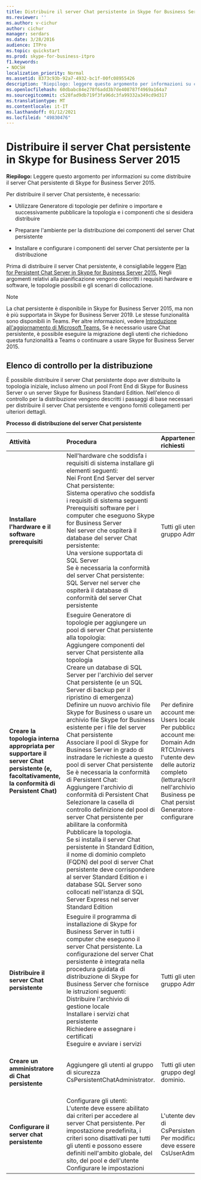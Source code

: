 ```yaml
---
title: Distribuire il server Chat persistente in Skype for Business Server 2015
ms.reviewer: ''
ms.author: v-cichur
author: cichur
manager: serdars
ms.date: 3/28/2016
audience: ITPro
ms.topic: quickstart
ms.prod: skype-for-business-itpro
f1.keywords:
- NOCSH
localization_priority: Normal
ms.assetid: 8373c93b-92a7-4932-bc1f-00fc08955426
description: 'Riepilogo: leggere questo argomento per informazioni su come distribuire il server Chat persistente di Skype for Business Server 2015.'
ms.openlocfilehash: 60dbabc84e278f6add3b7de408787f4969a164a7
ms.sourcegitcommit: c528fad9db719f3fa96dc3fa99332a349cd9d317
ms.translationtype: MT
ms.contentlocale: it-IT
ms.lasthandoff: 01/12/2021
ms.locfileid: "49830476"
---
```

# <a name="deploy-persistent-chat-server-in-skype-for-business-server-2015"></a>Distribuire il server Chat persistente in Skype for Business Server 2015
 
**Riepilogo:** Leggere questo argomento per informazioni su come distribuire il server Chat persistente di Skype for Business Server 2015.
  
Per distribuire il server Chat persistente, è necessario: 
  
- Utilizzare Generatore di topologie per definire o importare e successivamente pubblicare la topologia e i componenti che si desidera distribuire
    
- Preparare l'ambiente per la distribuzione dei componenti del server Chat persistente
    
- Installare e configurare i componenti del server Chat persistente per la distribuzione
    
Prima di distribuire il server Chat persistente, è consigliabile leggere [Plan for Persistent Chat Server in Skype for Business Server 2015.](../../plan-your-deployment/persistent-chat-server/persistent-chat-server.md) Negli argomenti relativi alla pianificazione vengono descritti i requisiti hardware e software, le topologie possibili e gli scenari di collocazione. 
  
> [!NOTE] 
> La chat persistente è disponibile in Skype for Business Server 2015, ma non è più supportata in Skype for Business Server 2019. Le stesse funzionalità sono disponibili in Teams. Per altre informazioni, vedere [Introduzione all'aggiornamento di Microsoft Teams.](/microsoftteams/upgrade-start-here) Se è necessario usare Chat persistente, è possibile eseguire la migrazione degli utenti che richiedono questa funzionalità a Teams o continuare a usare Skype for Business Server 2015. 

## <a name="deployment-checklist"></a>Elenco di controllo per la distribuzione

È possibile distribuire il server Chat persistente dopo aver distribuito la topologia iniziale, incluso almeno un pool Front End di Skype for Business Server o un server Skype for Business Standard Edition. Nell'elenco di controllo per la distribuzione vengono descritti i passaggi di base necessari per distribuire il server Chat persistente e vengono forniti collegamenti per ulteriori dettagli.
  
**Processo di distribuzione del server Chat persistente**

|**Attività**|**Procedura**|**Appartenenze a gruppi e ruoli richiesti**|**Argomenti correlati**|
|:-----|:-----|:-----|:-----|
|**Installare l'hardware e il software prerequisiti** <br/> | Nell'hardware che soddisfa i requisiti di sistema installare gli elementi seguenti: <br/>  Nei Front End Server del server Chat persistente: <br/>  Sistema operativo che soddisfa i requisiti di sistema seguenti <br/>  Prerequisiti software per i computer che eseguono Skype for Business Server <br/>  Nel server che ospiterà il database del server Chat persistente: <br/>  Una versione supportata di SQL Server <br/>  Se è necessaria la conformità del server Chat persistente: <br/>  SQL Server nel server che ospiterà il database di conformità del server Chat persistente <br/> |Tutti gli utenti membri del gruppo Administrators locale.  <br/> |[Requisiti del server per Skype for Business Server 2015](../../plan-your-deployment/requirements-for-your-environment/server-requirements.md) <br/> [Requisiti ambientali per Skype for Business Server 2015](../../plan-your-deployment/requirements-for-your-environment/environmental-requirements.md) <br/> [Requisiti hardware e software per il server Chat persistente in Skype for Business Server 2015](../../plan-your-deployment/persistent-chat-server/hardware-and-software-requirements.md) <br/> |
|**Creare la topologia interna appropriata per supportare il server Chat persistente (e, facoltativamente, la conformità di Persistent Chat)** <br/> | Eseguire Generatore di topologie per aggiungere un pool di server Chat persistente alla topologia: <br/>  Aggiungere componenti del server Chat persistente alla topologia <br/>  Creare un database di SQL Server per l'archivio del server Chat persistente (e un SQL Server di backup per il ripristino di emergenza) <br/>  Definire un nuovo archivio file Skype for Business o usare un archivio file Skype for Business esistente per i file del server Chat persistente <br/>  Associare il pool di Skype for Business Server in grado di instradare le richieste a questo pool di server Chat persistente <br/>  Se è necessaria la conformità di Persistent Chat: <br/>  Aggiungere l'archivio di conformità di Persistent Chat <br/>  Selezionare la casella di controllo definizione del pool di server Chat persistente per abilitare la conformità <br/>  Pubblicare la topologia. <br/>  Se si installa il server Chat persistente in Standard Edition, il nome di dominio completo (FQDN) del pool di server Chat persistente deve corrispondere al server Standard Edition e i database SQL Server sono collocati nell'istanza di SQL Server Express nel server Standard Edition <br/> |Per definire una topologia, un account membro del gruppo Users locale.  <br/> Per pubblicare la topologia, un account membro del gruppo Domain Admins e del gruppo RTCUniversalServerAdmins e l'utente deve disporre anche delle autorizzazioni di controllo completo (lettura/scrittura/modifica) nell'archivio file di Skype for Business per i file del server Chat persistente (in modo che Generatore di topologie possa configurare i DACL necessari).  <br/> |[Creare e pubblicare una nuova topologia in Skype for Business Server](../../deploy/install/create-and-publish-new-topology.md) <br/> [Aggiungere il server Chat persistente alla topologia di Skype for Business Server 2015](add-persistent-chat-server.md) <br/> |
|**Distribuire il server Chat persistente** <br/> | Eseguire il programma di installazione di Skype for Business Server in tutti i computer che eseguono il server Chat persistente. La configurazione del server Chat persistente è integrata nella procedura guidata di distribuzione di Skype for Business Server che fornisce le istruzioni seguenti: <br/>  Distribuire l'archivio di gestione locale <br/>  Installare i servizi chat persistente <br/>  Richiedere e assegnare i certificati <br/>  Eseguire e avviare i servizi <br/> |Tutti gli utenti membri del gruppo Administrators locale.  <br/> |[Distribuire il server Chat persistente in Skype for Business Server 2015](deploy-persistent-chat-server.md) <br/> |
|**Creare un amministratore di Chat persistente** <br/> |Aggiungere gli utenti al gruppo di sicurezza CsPersistentChatAdministrator.  <br/> |Tutti gli utenti membri del gruppo degli amministratori di dominio.  <br/> |[Creare un amministratore di Persistent Chat in Skype for Business Server](create-a-persistent-chat-administrator.md) <br/> |
|**Configurare il server chat persistente** <br/> | Configurare gli utenti: <br/>  L'utente deve essere abilitato dai criteri per accedere al server Chat persistente. Per impostazione predefinita, i criteri sono disattivati per tutti gli utenti e possono essere definiti nell'ambito globale, del sito, del pool e dell'utente <br/>  Configurare le impostazioni <br/> |L'utente deve essere membro di CsPersistentChatAdministrator. Per modificare i criteri, l'utente deve essere almeno membro di CsUserAdministrator.  <br/> |[Gestire il server Chat persistente in Skype for Business Server](../../manage/persistent-chat/persistent-chat.md) <br/> |
   

